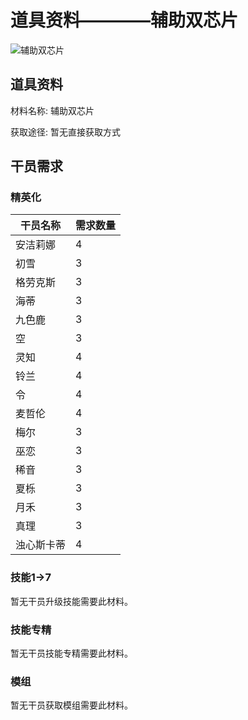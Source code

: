 # 道具资料————辅助双芯片

![辅助双芯片](./暂无材料图片)

## 道具资料

材料名称: 辅助双芯片

获取途径: 暂无直接获取方式

## 干员需求

### 精英化
| 干员名称 | 需求数量  |
|---------|-----|
| 安洁莉娜  |   4  |
| 初雪  |   3  |
| 格劳克斯  |   3  |
| 海蒂  |   3  |
| 九色鹿  |   3  |
| 空  |   3  |
| 灵知  |   4  |
| 铃兰  |   4  |
| 令  |   4  |
| 麦哲伦  |   4  |
| 梅尔  |   3  |
| 巫恋  |   3  |
| 稀音  |   3  |
| 夏栎  |   3  |
| 月禾  |   3  |
| 真理  |   3  |
| 浊心斯卡蒂  |   4  |

### 技能1→7
暂无干员升级技能需要此材料。

### 技能专精
暂无干员技能专精需要此材料。

### 模组
暂无干员获取模组需要此材料。
